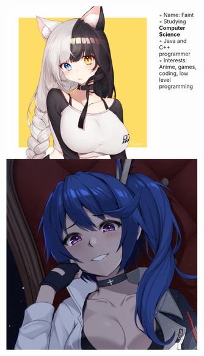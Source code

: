 
<img src="https://github.com/faintsign/faintsign/blob/main/images/1637702131283.png" align=left height=400 width=400 text="uwu">
<img src="https://github.com/faintsign/faintsign/blob/main/images/34347487g.png" align=left>

◦ Name: Faint\
◦ Studying <strong>Computer Science</strong>\
◦ Java and C++ programmer\
◦ Interests: Anime, games, coding, low level programming

<!---
faintsign/faintsign is a ✨ special ✨ repository because its `README.md` (this file) appears on your GitHub profile.
You can click the Preview link to take a look at your changes.
--->
